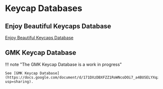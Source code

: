 # Keycap Databases

## Enjoy Beautiful Keycaps Database

[Enjoy Beautiful Keycaps Database](https://matrixzj.github.io/)


## GMK Keycap Database

!!! note "The GMK Keycap Database is a work in progress"

    See [GMK Keycap Database](https://docs.google.com/document/d/171DXzDBXFZZ1RoWNcoDOi7_a4BUSELYXqzGHL0ArOlE/edit?usp=sharing).
